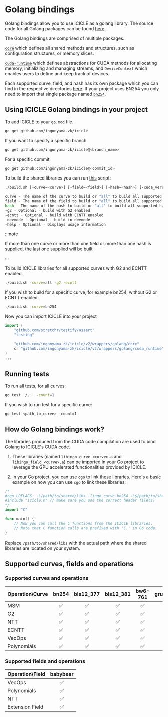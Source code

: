 # Golang bindings

Golang bindings allow you to use ICICLE as a golang library.
The source code for all Golang packages can be found [here](https://github.com/ingonyama-zk/icicle/tree/main/wrappers/golang).

The Golang bindings are comprised of multiple packages.

[`core`](https://github.com/ingonyama-zk/icicle/tree/main/wrappers/golang/core) which defines all shared methods and structures, such as configuration structures, or memory slices.

[`cuda-runtime`](https://github.com/ingonyama-zk/icicle/tree/main/wrappers/golang/cuda_runtime) which defines abstractions for CUDA methods for allocating memory, initializing and managing streams, and `DeviceContext` which enables users to define and keep track of devices.

Each supported curve, field, and hash has its own package which you can find in the respective directories [here](https://github.com/ingonyama-zk/icicle/tree/main/wrappers/golang). If your project uses BN254 you only need to import that single package named [`bn254`](https://github.com/ingonyama-zk/icicle/tree/main/wrappers/golang/curves/bn254).

## Using ICICLE Golang bindings in your project

To add ICICLE to your `go.mod` file.

```bash
go get github.com/ingonyama-zk/icicle
```

If you want to specify a specific branch

```bash
go get github.com/ingonyama-zk/icicle@<branch_name>
```

For a specific commit

```bash
go get github.com/ingonyama-zk/icicle@<commit_id>
```

To build the shared libraries you can run [this](https://github.com/ingonyama-zk/icicle/tree/main/wrappers/golang/build.sh) script:

```sh
./build.sh [-curve=<curve>] [-field=<field>] [-hash=<hash>] [-cuda_version=<version>] [-g2] [-ecntt] [-devmode]

curve - The name of the curve to build or "all" to build all supported curves
field - The name of the field to build or "all" to build all supported fields
hash - The name of the hash to build or "all" to build all supported hashes
-g2 - Optional - build with G2 enabled 
-ecntt - Optional - build with ECNTT enabled
-devmode - Optional - build in devmode
-help - Optional - Displays usage information
```

:::note

If more than one curve or more than one field or more than one hash is supplied, the last one supplied will be built

:::

To build ICICLE libraries for all supported curves with G2 and ECNTT enabled.

```bash
./build.sh -curve=all -g2 -ecntt
```

If you wish to build for a specific curve, for example bn254, without G2 or ECNTT enabled.

``` bash
./build.sh -curve=bn254
```

Now you can import ICICLE into your project

```go
import (
    "github.com/stretchr/testify/assert"
    "testing"

    "github.com/ingonyama-zk/icicle/v2/wrappers/golang/core"
    cr "github.com/ingonyama-zk/icicle/v2/wrappers/golang/cuda_runtime"
)
...
```

## Running tests

To run all tests, for all curves:

```bash
go test ./... -count=1
```

If you wish to run test for a specific curve:

```bash
go test <path_to_curve> -count=1
```

## How do Golang bindings work?

The libraries produced from the CUDA code compilation are used to bind Golang to ICICLE's CUDA code.

1. These libraries (named `libingo_curve_<curve>.a` and `libingo_field_<curve>.a`) can be imported in your Go project to leverage the GPU accelerated functionalities provided by ICICLE.

2. In your Go project, you can use `cgo` to link these libraries. Here's a basic example on how you can use `cgo` to link these libraries:

```go
/*
#cgo LDFLAGS: -L/path/to/shared/libs -lingo_curve_bn254 -L$/path/to/shared/libs -lingo_field_bn254 -lstdc++ -lm
#include "icicle.h" // make sure you use the correct header file(s)
*/
import "C"

func main() {
    // Now you can call the C functions from the ICICLE libraries.
    // Note that C function calls are prefixed with 'C.' in Go code.
}
```

Replace `/path/to/shared/libs` with the actual path where the shared libraries are located on your system.

## Supported curves, fields and operations

### Supported curves and operations

| Operation\Curve | bn254 | bls12_377 | bls12_381 | bw6-761 | grumpkin |
| --- | :---: | :---: | :---: | :---: | :---: |
| MSM | ✅ | ✅ | ✅ | ✅ | ✅ |
| G2  | ✅ | ✅ | ✅ | ✅ | ❌ |
| NTT | ✅ | ✅ | ✅ | ✅ | ❌ |
| ECNTT | ✅ | ✅ | ✅ | ✅ | ❌ |
| VecOps | ✅ | ✅ | ✅ | ✅ | ✅ |
| Polynomials | ✅ | ✅ | ✅ | ✅ | ❌ |

### Supported fields and operations

| Operation\Field | babybear |
| --- | :---: |
| VecOps | ✅ |
| Polynomials | ✅ |
| NTT | ✅ |
| Extension Field | ✅ |
